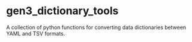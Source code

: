 # gen3_dictionary_tools
A collection of python functions for converting data dictionaries between YAML and TSV formats.
